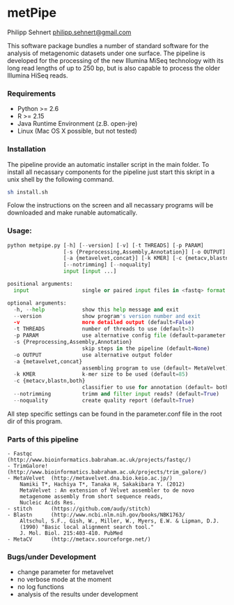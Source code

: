 # metPipe


Philipp Sehnert
philipp.sehnert@gmail.com

This software package bundles a number of standard software for the analysis of metagenomic datasets 
under one surface. The pipeline is developed for the processing of the new Illumina MiSeq technology 
with its long read lengths of up to 250 bp, but is also capable to process the older Illumina HiSeq 
reads.

### Requirements

  - Python >= 2.6
  - R >= 2.15
  - Java Runtime Environment (z.B. open-jre)
  - Linux (Mac OS X possible, but not tested) 

### Installation

The pipeline provide an automatic installer script in the main folder. To install all necassary components 
for the pipeline just start this skript in a unix shell by the following command.

```bash
sh install.sh
```
Folow the instructions on the screen and all necassary programs will be downloaded and make runable 
automatically.

### Usage:

```python
python metpipe.py [-h] [--version] [-v] [-t THREADS] [-p PARAM]
                  [-s {Preprocessing,Assembly,Annotation}] [-o OUTPUT]
                  [-a {metavelvet,concat}] [-k KMER] [-c {metacv,blastn,both}]
                  [--notrimming] [--noquality]
                  input [input ...]

positional arguments:
  input                 single or paired input files in <fastq> format

optional arguments:
  -h, --help            show this help message and exit
  --version             show program's version number and exit
  -v                    more detailed output (default=False)
  -t THREADS            number of threads to use (default=3)
  -p PARAM              use alternative config file (default=parameter.conf)
  -s {Preprocessing,Assembly,Annotation}
                        skip steps in the pipeline (default=None)
  -o OUTPUT             use alternative output folder
  -a {metavelvet,concat}
                        assembling program to use (default= MetaVelvet)
  -k KMER               k-mer size to be used (default=85)
  -c {metacv,blastn,both}
                        classifier to use for annotation (default= both)
  --notrimming          trimm and filter input reads? (default=True)
  --noquality           create quality report (default=True)

```

All step specific settings can be found in the parameter.conf file in the root dir of this program.

### Parts of this pipeline

	- Fastqc	  (http://www.bioinformatics.babraham.ac.uk/projects/fastqc/)
	- TrimGalore! (http://www.bioinformatics.babraham.ac.uk/projects/trim_galore/)
	- MetaVelvet  (http://metavelvet.dna.bio.keio.ac.jp/)
		Namiki T*, Hachiya T*, Tanaka H, Sakakibara Y. (2012) 
		MetaVelvet : An extension of Velvet assembler to de novo 
		metagenome assembly from short sequence reads, 
		Nucleic Acids Res.
	- stitch 	  (https://github.com/audy/stitch)
	- Blastn	  (http://www.ncbi.nlm.nih.gov/books/NBK1763/
		Altschul, S.F., Gish, W., Miller, W., Myers, E.W. & Lipman, D.J. 
		(1990) "Basic local alignment search tool." 
		J. Mol. Biol. 215:403-410. PubMed
	- MetaCV	  (http://metacv.sourceforge.net/)
		
	 
### Bugs/under Development

- change parameter for metavelvet
- no verbose mode at the moment
- no log functions
- analysis of the results under development

